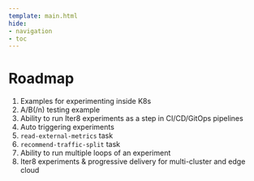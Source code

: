 ```yaml
---
template: main.html
hide:
- navigation
- toc
---
```


# Roadmap

1. Examples for experimenting inside K8s
2. A/B(/n) testing example
3. Ability to run Iter8 experiments as a step in CI/CD/GitOps pipelines
4. Auto triggering experiments
5. `read-external-metrics` task
6. `recommend-traffic-split` task
7. Ability to run multiple loops of an experiment
8. Iter8 experiments & progressive delivery for multi-cluster and edge cloud
